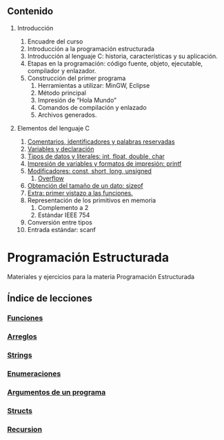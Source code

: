 ## Contenido
1. Introducción
    1. Encuadre del curso
    2. Introducción a la programación estructurada
    3. Introducción al lenguaje C: historia, características y su aplicación.
    4. Etapas en la programación: código fuente, objeto, ejecutable, compilador y enlazador.
    5. Construcción del primer programa
        1. Herramientas a utilizar: MinGW, Eclipse
        2. Método principal
        3. Impresión de “Hola Mundo”
        4. Comandos de compilación y enlazado
        5. Archivos generados.

2. Elementos del lenguaje C
    1. [Comentarios, identificadores y palabras reservadas](./contenido/introduccion/2_elementos_del_lenguaje_c/1_comentarios_ids_palabras_reservadas.md)
    2. [Variables y declaración](./contenido/introduccion/2_elementos_del_lenguaje_c/2_variables_y_declaracion.md)
    3. [Tipos de datos y literales: int, float, double, char](./contenido/introduccion/2_elementos_del_lenguaje_c/3_tipos_de_datos_y_literales.md)
    4. [Impresión de variables y formatos de impresión: printf](./contenido/introduccion/2_elementos_del_lenguaje_c/4_impresion_y_formatos.md)
    5. [Modificadores: const, short, long, unsigned](./contenido/introduccion/2_elementos_del_lenguaje_c/5_modificadores.md)
        1. [Overflow](./contenido/introduccion/2_elementos_del_lenguaje_c/5_1_overflow.md)
    6. [Obtención del tamaño de un dato: sizeof](./contenido/introduccion/2_elementos_del_lenguaje_c/6_sizeof.md)
    7. [Extra: primer vistazo a las funciones.](./contenido/introduccion/2_elementos_del_lenguaje_c/7_funciones_1.md)
    8. Representación de los primitivos en memoria
        1. Complemento a 2
        2. Estándar IEEE 754
    9. Conversión entre tipos
    10. Entrada estándar: scanf

# Programación Estructurada
Materiales y ejercicios para la materia Programación Estructurada

## Índice de lecciones 
### [Funciones](lessons/functions)
### [Arreglos](lessons/arrays)
### [Strings](lessons/strings)
### [Enumeraciones](lessons/enums)
### [Argumentos de un programa](lessons/program-arguments)
### [Structs](lessons/structs)
### [Recursion](lessons/recursion)
